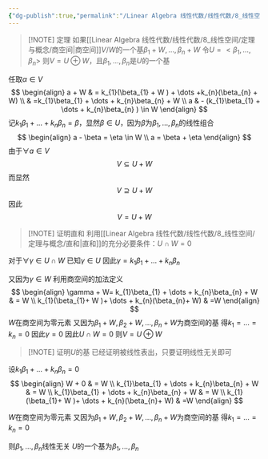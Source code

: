 ```yaml
---
{"dg-publish":true,"permalink":"/Linear Algebra 线性代数/线性代数/8_线性空间/定理与概念/定理：子空间的补空间与商空间的关系/","tags":["线代","定理"]}
---
```



> [!NOTE] 定理
> 如果[[Linear Algebra 线性代数/线性代数/8_线性空间/定理与概念/商空间\|商空间]]$V / W$的一个基$\beta_{1} + W , \dots , \beta_{n} + W$
> 令$U = <\beta_{1} , \dots,\beta_{n}>$
> 则$V = U \oplus W$，且$\beta_{1} , \dots,\beta_{n}$是$U$的一个基


任取$\alpha \in V$
$$
\begin{align}
a + W  & = k_{1}(\beta_{1} + W ) + \dots +k_{n}(\beta_{n} + W) \\
 & =k_{1}\beta_{1} + \dots + k_{n}\beta_{n} + W \\
a  & - (k_{1}\beta_{1} + \dots + k_{n}\beta_{n} ) \in W
\end{align}
$$
记$k_{1}\beta_{1} + \dots + k_{n}\beta_{n} = \beta$，显然$\beta \in U$，因为$\beta$为$\beta_{1} , \dots,\beta_{n}$的线性组合
$$
\begin{align}
a - \beta = \eta \in W \\
a = \beta + \eta
\end{align}
$$
由于$\forall a \in V$
$$
V \subseteq U + W
$$
而显然
$$
V \supseteq U + W
$$
因此
$$
V = U +  W
$$


> [!NOTE] 证明直和
> 利用[[Linear Algebra 线性代数/线性代数/8_线性空间/定理与概念/直和\|直和]]的充分必要条件：$U \cap W = 0$

对于$\forall \gamma \in U \cap W$
已知$\gamma \in U$
因此$\gamma = k_{1}\beta_{1} + \dots + k_{n}\beta_{n}$

又因为$\gamma \in W$
利用商空间的加法定义
$$
\begin{align}
 \gamma  + W= k_{1}\beta_{1} + \dots + k_{n}\beta_{n}  + W  & = W \\
k_{1}(\beta_{1}+ W )+ \dots + k_{n}(\beta_{n}+ W) & =W
\end{align}
$$
$W$在商空间为零元素
又因为$\beta_{1} + W , \beta_{2} +W ,\dots,\beta_{n} + W$为商空间的基
得$k_{1} = \dots = k_{n}= 0$
因此$\gamma = 0$
因此$U \cap W = 0$
则$V = U\oplus W$


> [!NOTE] 证明$U$的基
> 已经证明被线性表出，只要证明线性无关即可

设$k_{1}\beta_{1} + \dots + k_{n}\beta_{n} = 0$
$$
\begin{align}
W  + 0  & = W \\
k_{1}\beta_{1} + \dots + k_{n}\beta_{n} + W  & = W \\
k_{1}\beta_{1} + \dots + k_{n}\beta_{n}  + W  & = W \\
k_{1}(\beta_{1}+ W )+ \dots + k_{n}(\beta_{n}+ W) & =W
\end{align}
$$

$W$在商空间为零元素
又因为$\beta_{1} + W , \beta_{2} +W ,\dots,\beta_{n} + W$为商空间的基
得$k_{1} = \dots = k_{n}= 0$

则$\beta_{1},\dots,\beta_{n}$线性无关
$U$的一个基为$\beta_{1},\dots,\beta_{n}$